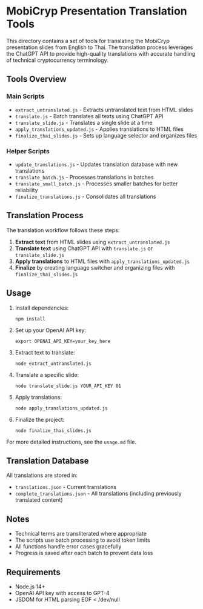 # MobiCryp Presentation Translation Tools

This directory contains a set of tools for translating the MobiCryp presentation slides from English to Thai. The translation process leverages the ChatGPT API to provide high-quality translations with accurate handling of technical cryptocurrency terminology.

## Tools Overview

### Main Scripts

- `extract_untranslated.js` - Extracts untranslated text from HTML slides
- `translate.js` - Batch translates all texts using ChatGPT API
- `translate_slide.js` - Translates a single slide at a time
- `apply_translations_updated.js` - Applies translations to HTML files
- `finalize_thai_slides.js` - Sets up language selector and organizes files

### Helper Scripts

- `update_translations.js` - Updates translation database with new translations
- `translate_batch.js` - Processes translations in batches
- `translate_small_batch.js` - Processes smaller batches for better reliability
- `finalize_translations.js` - Consolidates all translations

## Translation Process

The translation workflow follows these steps:

1. **Extract text** from HTML slides using `extract_untranslated.js`
2. **Translate text** using ChatGPT API with `translate.js` or `translate_slide.js`
3. **Apply translations** to HTML files with `apply_translations_updated.js`
4. **Finalize** by creating language switcher and organizing files with `finalize_thai_slides.js`

## Usage

1. Install dependencies:
   ```
   npm install
   ```

2. Set up your OpenAI API key:
   ```
   export OPENAI_API_KEY=your_key_here
   ```

3. Extract text to translate:
   ```
   node extract_untranslated.js
   ```

4. Translate a specific slide:
   ```
   node translate_slide.js YOUR_API_KEY 01
   ```

5. Apply translations:
   ```
   node apply_translations_updated.js
   ```

6. Finalize the project:
   ```
   node finalize_thai_slides.js
   ```

For more detailed instructions, see the `usage.md` file.

## Translation Database

All translations are stored in:
- `translations.json` - Current translations
- `complete_translations.json` - All translations (including previously translated content)

## Notes

- Technical terms are transliterated where appropriate
- The scripts use batch processing to avoid token limits
- All functions handle error cases gracefully
- Progress is saved after each batch to prevent data loss

## Requirements

- Node.js 14+
- OpenAI API key with access to GPT-4
- JSDOM for HTML parsing
EOF < /dev/null